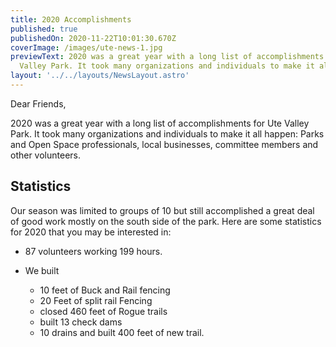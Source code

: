 ```yaml
---
title: 2020 Accomplishments
published: true
publishedOn: 2020-11-22T10:01:30.670Z
coverImage: /images/ute-news-1.jpg
previewText: 2020 was a great year with a long list of accomplishments for Ute
  Valley Park. It took many organizations and individuals to make it all happen.
layout: '../../layouts/NewsLayout.astro'
---
```


Dear Friends,

2020 was a great year with a long list of accomplishments for Ute Valley Park. It took many organizations and individuals to make it all happen: Parks and Open Space professionals, local businesses, committee members and other volunteers.

## Statistics

Our season was limited to groups of 10 but still accomplished a great deal of good work mostly on the south side of the park. Here are some statistics for 2020 that you may be interested in:

- 87 volunteers working 199 hours.
- We built

  - 10 feet of Buck and Rail fencing
  - 20 Feet of split rail Fencing
  - closed 460 feet of Rogue trails
  - built 13 check dams
  - 10 drains and built 400 feet of new trail.
